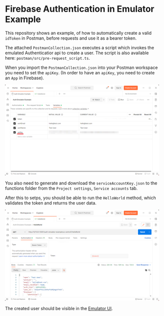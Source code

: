 Firebase Authentication in Emulator Example
===========================================

This repository shows an example, of how to automatically create a valid `idToken` in Postman, before requests and use it as a bearer token.

The attached `PostmanCollection.json` executes a script which invokes the emulated Authenticatior api to create a user. The script is also available here: `postman/src/pre-request_script.ts`.

When you import the `PostmanCollection.json` into your Postman workspace you need to set the `apiKey`. (In order to have an `apiKey`, you need to create an `App` in Firebase).

![Postman variables](doc/postman_1.png)

You also need to generate and download the `serviceAccountKey.json` to the functions folder from the `Project settings`, `Service accounts` tab.


After this to setps, you should be able to run the `HelloWorld` method, which validates the token and returns the user data.


![Postman HelloWorld](doc/postman_2.png)

The created user should be visible in the [Emulator UI](http://localhost:4000/auth).